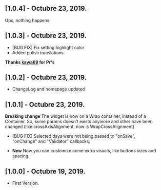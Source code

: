 ## [1.0.4] - Octubre 23, 2019.
Ups, nothing happens
## [1.0.3] - Octubre 23, 2019.
* [BUG FIX] Fix setting highlight color
* Added polish translations

**Thanks [kawa89](https://github.com/kawa89) for Pr's**

## [1.0.2] - Octubre 23, 2019.

* ChangeLog and homepage updated

## [1.0.1] - Octubre 23, 2019.

**Breaking change** The widget is now on a Wrap container, instead of a Container. So, some params doesn't exists anymore and other have been changed (like crossAxisAlignment, now is WrapCrossAlignment)

* [BUG FIX] Selected days were not being passed to "onSave", "onChange" and "Validator" callbacks;

* **New** Now you can customize some extra visuals, like buttons sizes and spacing.

## [1.0.0] - Octubre 19, 2019.

* First Version.